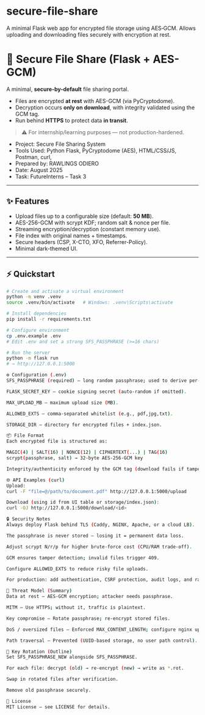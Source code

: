 # secure-file-share
A minimal Flask web app for encrypted file storage using AES‑GCM. Allows uploading and downloading files securely with encryption at rest.

# 🔐 Secure File Share (Flask + AES-GCM)

A minimal, **secure-by-default** file sharing portal.  
- Files are encrypted **at rest** with AES-GCM (via PyCryptodome).  
- Decryption occurs **only on download**, with integrity validated using the GCM tag.  
- Run behind **HTTPS** to protect data **in transit**.  

> ⚠️ For internship/learning purposes — not production-hardened.

- Project: Secure File Sharing System
- Tools Used: Python Flask, PyCryptodome (AES), HTML/CSS/JS, Postman, curl, 
- Prepared by: RAWLINGS ODIERO
- Date: August 2025
- Task: FutureInterns – Task 3


---

## ✨ Features
-  Upload files up to a configurable size (default: **50 MB**).  
-  AES-256-GCM with scrypt KDF; random salt & nonce per file.  
-  Streaming encryption/decryption (constant memory use).  
-  File index with original names + timestamps.  
-  Secure headers (CSP, X-CTO, XFO, Referrer-Policy).  
-  Minimal dark-themed UI.  

---

## ⚡ Quickstart

```bash
# Create and activate a virtual environment
python -m venv .venv
source .venv/bin/activate   # Windows: .venv\Scripts\activate

# Install dependencies
pip install -r requirements.txt

# Configure environment
cp .env.example .env
# Edit .env and set a strong SFS_PASSPHRASE (>=16 chars)

# Run the server
python -m flask run
# → http://127.0.0.1:5000

⚙️ Configuration (.env)
SFS_PASSPHRASE (required) – long random passphrase; used to derive per-file AES keys with scrypt.

FLASK_SECRET_KEY – cookie signing secret (auto-random if omitted).

MAX_UPLOAD_MB – maximum upload size (MB).

ALLOWED_EXTS – comma-separated whitelist (e.g., pdf,jpg,txt).

STORAGE_DIR – directory for encrypted files + index.json.

📦 File Format
Each encrypted file is structured as:

MAGIC(4) | SALT(16) | NONCE(12) | CIPHERTEXT(...) | TAG(16)
scrypt(passphrase, salt) → 32-byte AES-256-GCM key

Integrity/authenticity enforced by the GCM tag (download fails if tampered)

🌐 API Examples (curl)
Upload:
curl -F "file=@/path/to/document.pdf" http://127.0.0.1:5000/upload

Download (using id from UI table or storage/index.json):
curl -OJ http://127.0.0.1:5000/download/<id>

🔒 Security Notes
Always deploy Flask behind TLS (Caddy, NGINX, Apache, or a cloud LB).

The passphrase is never stored — losing it = permanent data loss.

Adjust scrypt N/r/p for higher brute-force cost (CPU/RAM trade-off).

GCM ensures tamper detection; invalid files trigger 409.

Configure ALLOWED_EXTS to reduce risky file uploads.

For production: add authentication, CSRF protection, audit logs, and rate limiting.

🎯 Threat Model (Summary)
Data at rest – AES-GCM encryption; attacker needs passphrase.

MITM – Use HTTPS; without it, traffic is plaintext.

Key compromise – Rotate passphrase; re-encrypt stored files.

DoS / oversized files – Enforced MAX_CONTENT_LENGTH; configure nginx upload limits.

Path traversal – Prevented (UUID-based storage, no user path control).

🔄 Key Rotation (Outline)
Set SFS_PASSPHRASE_NEW alongside SFS_PASSPHRASE.

For each file: decrypt (old) → re-encrypt (new) → write as *.rot.

Swap in rotated files after verification.

Remove old passphrase securely.

📄 License
MIT License – see LICENSE for details.
